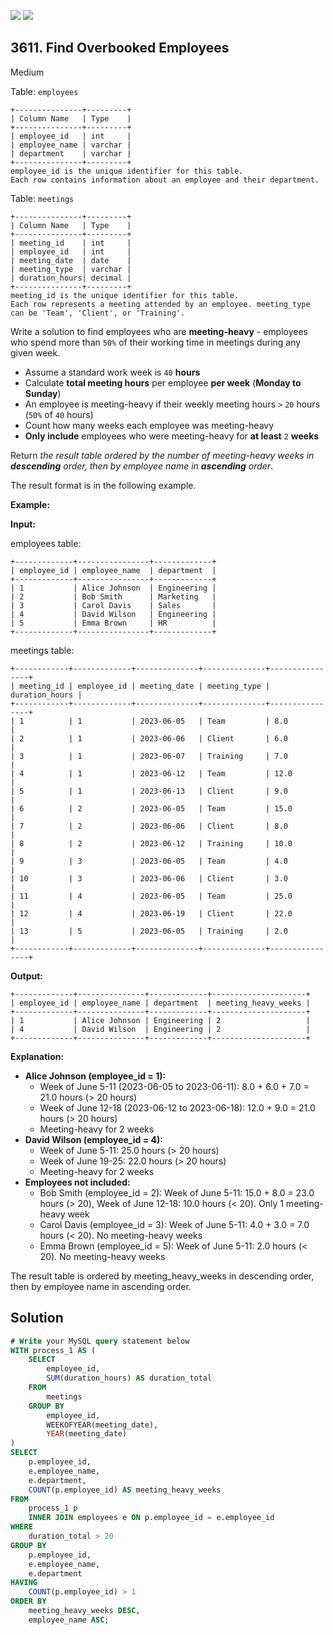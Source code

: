 [![](https://img.shields.io/github/stars/javadev/LeetCode-in-Kotlin?label=Stars&style=flat-square)](https://github.com/javadev/LeetCode-in-Kotlin)
[![](https://img.shields.io/github/forks/javadev/LeetCode-in-Kotlin?label=Fork%20me%20on%20GitHub%20&style=flat-square)](https://github.com/javadev/LeetCode-in-Kotlin/fork)

## 3611\. Find Overbooked Employees

Medium

Table: `employees`

    +---------------+---------+
    | Column Name   | Type    |
    +---------------+---------+
    | employee_id   | int     |
    | employee_name | varchar |
    | department    | varchar |
    +---------------+---------+
    employee_id is the unique identifier for this table.
    Each row contains information about an employee and their department. 

Table: `meetings`

    +---------------+---------+
    | Column Name   | Type    |
    +---------------+---------+
    | meeting_id    | int     |
    | employee_id   | int     |
    | meeting_date  | date    |
    | meeting_type  | varchar |
    | duration_hours| decimal |
    +---------------+---------+
    meeting_id is the unique identifier for this table.
    Each row represents a meeting attended by an employee. meeting_type can be 'Team', 'Client', or 'Training'. 

Write a solution to find employees who are **meeting-heavy** - employees who spend more than `50%` of their working time in meetings during any given week.

*   Assume a standard work week is `40` **hours**
*   Calculate **total meeting hours** per employee **per week** (**Monday to Sunday**)
*   An employee is meeting-heavy if their weekly meeting hours `>` `20` hours (`50%` of `40` hours)
*   Count how many weeks each employee was meeting-heavy
*   **Only include** employees who were meeting-heavy for **at least** `2` **weeks**

Return _the result table ordered by the number of meeting-heavy weeks in **descending** order, then by employee name in **ascending** order_.

The result format is in the following example.

**Example:**

**Input:**

employees table:

    +-------------+----------------+-------------+
    | employee_id | employee_name  | department  |
    +-------------+----------------+-------------+
    | 1           | Alice Johnson  | Engineering |
    | 2           | Bob Smith      | Marketing   |
    | 3           | Carol Davis    | Sales       |
    | 4           | David Wilson   | Engineering |
    | 5           | Emma Brown     | HR          |
    +-------------+----------------+-------------+ 

meetings table:

    +------------+-------------+--------------+--------------+----------------+
    | meeting_id | employee_id | meeting_date | meeting_type | duration_hours |
    +------------+-------------+--------------+--------------+----------------+
    | 1          | 1           | 2023-06-05   | Team         | 8.0            |
    | 2          | 1           | 2023-06-06   | Client       | 6.0            |
    | 3          | 1           | 2023-06-07   | Training     | 7.0            |
    | 4          | 1           | 2023-06-12   | Team         | 12.0           |
    | 5          | 1           | 2023-06-13   | Client       | 9.0            |
    | 6          | 2           | 2023-06-05   | Team         | 15.0           |
    | 7          | 2           | 2023-06-06   | Client       | 8.0            |
    | 8          | 2           | 2023-06-12   | Training     | 10.0           |
    | 9          | 3           | 2023-06-05   | Team         | 4.0            |
    | 10         | 3           | 2023-06-06   | Client       | 3.0            |
    | 11         | 4           | 2023-06-05   | Team         | 25.0           |
    | 12         | 4           | 2023-06-19   | Client       | 22.0           |
    | 13         | 5           | 2023-06-05   | Training     | 2.0            |
    +------------+-------------+--------------+--------------+----------------+ 

**Output:**

    +-------------+---------------+-------------+---------------------+
    | employee_id | employee_name | department  | meeting_heavy_weeks |
    +-------------+---------------+-------------+---------------------+
    | 1           | Alice Johnson | Engineering | 2                   |
    | 4           | David Wilson  | Engineering | 2                   |
    +-------------+---------------+-------------+---------------------+ 

**Explanation:**

*   **Alice Johnson (employee\_id = 1):**
    *   Week of June 5-11 (2023-06-05 to 2023-06-11): 8.0 + 6.0 + 7.0 = 21.0 hours (> 20 hours)
    *   Week of June 12-18 (2023-06-12 to 2023-06-18): 12.0 + 9.0 = 21.0 hours (> 20 hours)
    *   Meeting-heavy for 2 weeks
*   **David Wilson (employee\_id = 4):**
    *   Week of June 5-11: 25.0 hours (> 20 hours)
    *   Week of June 19-25: 22.0 hours (> 20 hours)
    *   Meeting-heavy for 2 weeks
*   **Employees not included:**
    *   Bob Smith (employee\_id = 2): Week of June 5-11: 15.0 + 8.0 = 23.0 hours (> 20), Week of June 12-18: 10.0 hours (< 20). Only 1 meeting-heavy week
    *   Carol Davis (employee\_id = 3): Week of June 5-11: 4.0 + 3.0 = 7.0 hours (< 20). No meeting-heavy weeks
    *   Emma Brown (employee\_id = 5): Week of June 5-11: 2.0 hours (< 20). No meeting-heavy weeks

The result table is ordered by meeting\_heavy\_weeks in descending order, then by employee name in ascending order.

## Solution

```sql
# Write your MySQL query statement below
WITH process_1 AS (
    SELECT 
        employee_id, 
        SUM(duration_hours) AS duration_total
    FROM 
        meetings
    GROUP BY 
        employee_id, 
        WEEKOFYEAR(meeting_date), 
        YEAR(meeting_date)
)
SELECT 
    p.employee_id, 
    e.employee_name, 
    e.department, 
    COUNT(p.employee_id) AS meeting_heavy_weeks
FROM 
    process_1 p
    INNER JOIN employees e ON p.employee_id = e.employee_id
WHERE 
    duration_total > 20
GROUP BY 
    p.employee_id, 
    e.employee_name, 
    e.department
HAVING 
    COUNT(p.employee_id) > 1
ORDER BY 
    meeting_heavy_weeks DESC, 
    employee_name ASC;
```